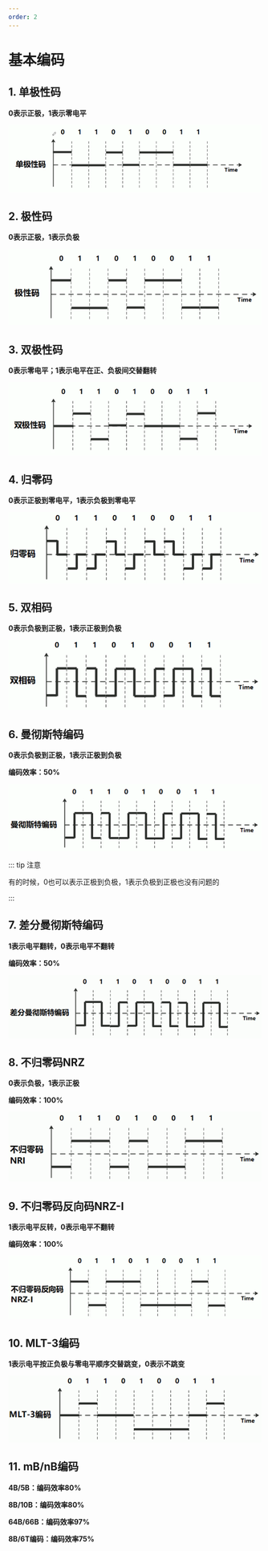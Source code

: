 ```yaml
---
order: 2
---
```


# 基本编码

## 1. 单极性码

**0表示正极，1表示零电平**

![image-20241101094641125](md_img/image-20241101094641125.png)

## 2. 极性码

**0表示正极，1表示负极**

![image-20241101094730642](md_img/image-20241101094730642.png)

## 3. 双极性码

**0表示零电平；1表示电平在正、负极间交替翻转**

![image-20241101121922438](md_img/image-20241101121922438.png)

## 4. 归零码

**0表示正极到零电平，1表示负极到零电平**

![image-20241101121941745](md_img/image-20241101121941745.png)

## 5. 双相码

**0表示负极到正极，1表示正极到负极**

![image-20241101122024947](md_img/image-20241101122024947.png)

## 6. 曼彻斯特编码

**0表示负极到正极，1表示正极到负极**

**编码效率：50%**

![image-20241102105908052](md_img/image-20241102105908052.png)

::: tip 注意

有的时候，0也可以表示正极到负极，1表示负极到正极也没有问题的

:::

## 7. 差分曼彻斯特编码

**1表示电平翻转，0表示电平不翻转**

**编码效率：50%**

![image-20241102110214679](md_img/image-20241102110214679.png)

## 8. 不归零码NRZ

**0表示负极，1表示正极**

**编码效率：100%**

![image-20241102110039673](md_img/image-20241102110039673.png)

## 9. 不归零码反向码NRZ-I

**1表示电平反转，0表示电平不翻转**

**编码效率：100%**

![image-20241102110127436](md_img/image-20241102110127436.png)

## 10. MLT-3编码

**1表示电平按正负极与零电平顺序交替跳变，0表示不跳变**

![image-20241102110327952](md_img/image-20241102110327952.png)

## 11. mB/nB编码

**4B/5B：编码效率80%**

**8B/10B：编码效率80%**

**64B/66B：编码效率97%**

**8B/6T编码：编码效率75%**